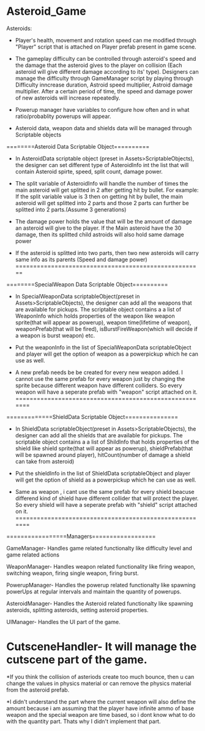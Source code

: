 # Asteroid_Game
Asteroids:

- Player's health, movement and rotation speed can me modified through "Player" script that is attached on Player prefab present in game scene.

- The gameplay difficulty can be controlled through asteroid's speed and the damage that the asteroid gives to the player on collision (Each asteroid will give different damage according to its' type). Designers can manage the difficulty through GameManager script by playing through Difficulty inncrease duration, Astroid speed multiplier, Astroid damage multiplier.
After a certain period of time, the speed and damage power of new asteroids will increase repeatedly.

- Powerup manager have variables to configure how often and in what ratio/probablity powerups will appear. 

- Asteroid data, weapon data and shields data will be managed through Scriptable objects


========Asteroid Data Scriptable Object==========

- In AsteroidData scriptable object (preset in Assets>ScriptableObjects), the designer can set different type of AsteroidInfo int the list that will contain Asteroid spirte, speed, split count, damage power.

- The split variable of AsteroidInfo will handle the number of times the main asteroid will get splitted in 2 after getting hit by bullet. For example: If the split variable value is 3 then on getting hit by bullet, the main asteroid will get splitted into 2 parts and those 2 parts can further be splitted into 2 parts.(Assume 3 generations)

- The damage power holds the value that will be the amount of damage an asteroid will give to the player. If the Main asteroid have the 30 damage, then its splitted child astroids will also hold same damage power

- If the asteroid is splitted into two parts, then two new asteroids will carry same info as its parents (Speed and damage power)
=====================================================


========SpecialWeapon Data Scriptable Object==========

- In SpecialWeaponData scriptableObject(preset in Assets>ScriptableObjects), the designer can add all the weapons that are available for pickups. The scriptable object contains a a list of WeaponInfo which holds properties of the weapon like weapon sprite(that will appear as powerup), weapon time(lifetime of weapon), weaponPrefab(that will be fired), isBurstFireWeapon(which will decide if a weapon is burst weapon) etc.

- Put the weaponInfo in the list of SpecialWeaponData scriptableObject and player will get the option of weapon as a powerpickup which he can use as well.

- A new prefab needs be be created for every new weapon added. I cannot use the same prefab for every weapon just by changing the sprite because different weapon have different colliders. So every weapon will have a seperate prefab with "weapon" script attached on it.
=======================================================


=============ShieldData Scriptable Object===============

- In ShieldData scriptableObject(preset in Assets>ScriptableObjects), the designer can add all the shields that are available for pickups. The scriptable object contains a a list of ShildInfo that holds properties of the shield like shield sprite(that will appear as powerup), shieldPrefab(that will be spawned around player), hitCount(number of damage a shield can take from asteroid)

- Put the shieldInfo in the list of ShieldData scriptableObject and player will get the option of shield as a powerpickup which he can use as well.

- Same as weapon , i cant use the same prefab for every shield beacuse differend kind of shield have different collider that will protect the player. So every shield will have a seperate prefab with "shield" script attached on it.
=======================================================


=================Managers==================

GameManager- Handles game related functionalty like difficulty level and game related actions

WeaponManager- Handles weapon related functionality like firing weapon, switching weapon, firing single weapon, firing burst.

PowerupManager- Handles the powerup related functionalty like spawning powerUps at regular intervals and maintain the quantity of powerups.

AsteroidManager- Handles the Asteroid related functionalty like spawning asteroids, splitting asteroids, setting asteroid properties.

UIManager- Handles the UI part of the game.

CutsceneHandler- It will manage the cutscene part of the game.
=============================================

*If you think the collision of asteriods create too much bounce, then u can change the values in physics material or can remove the physics material from the asteroid prefab.

*I didn't understand the part where the current weapon will also define the amount because i am assuming that the player have infinite ammo of base weapon and the special weapon are time based, so i dont know what to do with the quantity part. Thats why I didn't implement that part.





